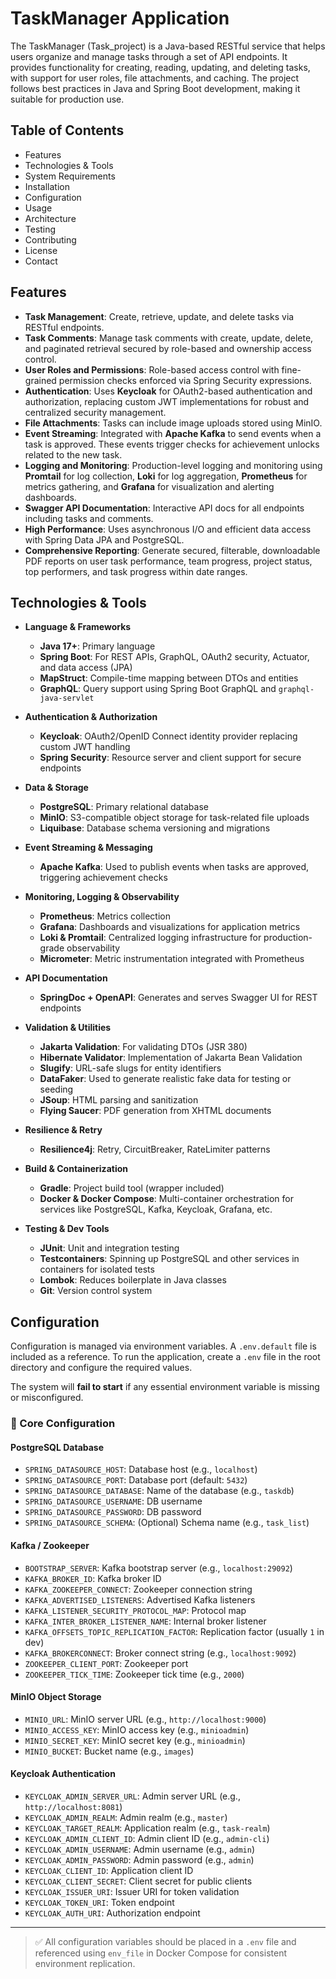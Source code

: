 # TaskManager Application

The TaskManager (Task_project) is a Java-based RESTful service that helps users organize and manage tasks through a set of API endpoints. It provides functionality for creating, reading, updating, and deleting tasks, with support for user roles, file attachments, and caching. The project follows best practices in Java and Spring Boot development, making it suitable for production use.

## Table of Contents

- Features
- Technologies & Tools
- System Requirements
- Installation
- Configuration
- Usage
- Architecture
- Testing
- Contributing
- License
- Contact

## Features

- **Task Management**: Create, retrieve, update, and delete tasks via RESTful endpoints.
- **Task Comments**: Manage task comments with create, update, delete, and paginated retrieval secured by role-based and ownership access control.
- **User Roles and Permissions**: Role-based access control with fine-grained permission checks enforced via Spring Security expressions.
- **Authentication**: Uses **Keycloak** for OAuth2-based authentication and authorization, replacing custom JWT implementations for robust and centralized security management.
- **File Attachments**: Tasks can include image uploads stored using MinIO.
- **Event Streaming**: Integrated with **Apache Kafka** to send events when a task is approved. These events trigger checks for achievement unlocks related to the new task.
- **Logging and Monitoring**: Production-level logging and monitoring using **Promtail** for log collection, **Loki** for log aggregation, **Prometheus** for metrics gathering, and **Grafana** for visualization and alerting dashboards.
- **Swagger API Documentation**: Interactive API docs for all endpoints including tasks and comments.
- **High Performance**: Uses asynchronous I/O and efficient data access with Spring Data JPA and PostgreSQL.
- **Comprehensive Reporting**: Generate secured, filterable, downloadable PDF reports on user task performance, team progress, project status, top performers, and task progress within date ranges.

## Technologies & Tools

- **Language & Frameworks**
    - **Java 17+**: Primary language
    - **Spring Boot**: For REST APIs, GraphQL, OAuth2 security, Actuator, and data access (JPA)
    - **MapStruct**: Compile-time mapping between DTOs and entities
    - **GraphQL**: Query support using Spring Boot GraphQL and `graphql-java-servlet`

- **Authentication & Authorization**
    - **Keycloak**: OAuth2/OpenID Connect identity provider replacing custom JWT handling
    - **Spring Security**: Resource server and client support for secure endpoints

- **Data & Storage**
    - **PostgreSQL**: Primary relational database
    - **MinIO**: S3-compatible object storage for task-related file uploads
    - **Liquibase**: Database schema versioning and migrations

- **Event Streaming & Messaging**
    - **Apache Kafka**: Used to publish events when tasks are approved, triggering achievement checks

- **Monitoring, Logging & Observability**
    - **Prometheus**: Metrics collection
    - **Grafana**: Dashboards and visualizations for application metrics
    - **Loki & Promtail**: Centralized logging infrastructure for production-grade observability
    - **Micrometer**: Metric instrumentation integrated with Prometheus

- **API Documentation**
    - **SpringDoc + OpenAPI**: Generates and serves Swagger UI for REST endpoints

- **Validation & Utilities**
    - **Jakarta Validation**: For validating DTOs (JSR 380)
    - **Hibernate Validator**: Implementation of Jakarta Bean Validation
    - **Slugify**: URL-safe slugs for entity identifiers
    - **DataFaker**: Used to generate realistic fake data for testing or seeding
    - **JSoup**: HTML parsing and sanitization
    - **Flying Saucer**: PDF generation from XHTML documents

- **Resilience & Retry**
    - **Resilience4j**: Retry, CircuitBreaker, RateLimiter patterns

- **Build & Containerization**
    - **Gradle**: Project build tool (wrapper included)
    - **Docker & Docker Compose**: Multi-container orchestration for services like PostgreSQL, Kafka, Keycloak, Grafana, etc.

- **Testing & Dev Tools**
    - **JUnit**: Unit and integration testing
    - **Testcontainers**: Spinning up PostgreSQL and other services in containers for isolated tests
    - **Lombok**: Reduces boilerplate in Java classes
    - **Git**: Version control system

## Configuration

Configuration is managed via environment variables. A `.env.default` file is included as a reference. To run the application, create a `.env` file in the root directory and configure the required values.

The system will **fail to start** if any essential environment variable is missing or misconfigured.

### 🔧 Core Configuration

#### **PostgreSQL Database**
- `SPRING_DATASOURCE_HOST`: Database host (e.g., `localhost`)
- `SPRING_DATASOURCE_PORT`: Database port (default: `5432`)
- `SPRING_DATASOURCE_DATABASE`: Name of the database (e.g., `taskdb`)
- `SPRING_DATASOURCE_USERNAME`: DB username
- `SPRING_DATASOURCE_PASSWORD`: DB password
- `SPRING_DATASOURCE_SCHEMA`: (Optional) Schema name (e.g., `task_list`)

#### **Kafka / Zookeeper**
- `BOOTSTRAP_SERVER`: Kafka bootstrap server (e.g., `localhost:29092`)
- `KAFKA_BROKER_ID`: Kafka broker ID
- `KAFKA_ZOOKEEPER_CONNECT`: Zookeeper connection string
- `KAFKA_ADVERTISED_LISTENERS`: Advertised Kafka listeners
- `KAFKA_LISTENER_SECURITY_PROTOCOL_MAP`: Protocol map
- `KAFKA_INTER_BROKER_LISTENER_NAME`: Internal broker listener
- `KAFKA_OFFSETS_TOPIC_REPLICATION_FACTOR`: Replication factor (usually `1` in dev)
- `KAFKA_BROKERCONNECT`: Broker connect string (e.g., `localhost:9092`)
- `ZOOKEEPER_CLIENT_PORT`: Zookeeper port
- `ZOOKEEPER_TICK_TIME`: Zookeeper tick time (e.g., `2000`)

#### **MinIO Object Storage**
- `MINIO_URL`: MinIO server URL (e.g., `http://localhost:9000`)
- `MINIO_ACCESS_KEY`: MinIO access key (e.g., `minioadmin`)
- `MINIO_SECRET_KEY`: MinIO secret key (e.g., `minioadmin`)
- `MINIO_BUCKET`: Bucket name (e.g., `images`)

#### **Keycloak Authentication**
- `KEYCLOAK_ADMIN_SERVER_URL`: Admin server URL (e.g., `http://localhost:8081`)
- `KEYCLOAK_ADMIN_REALM`: Admin realm (e.g., `master`)
- `KEYCLOAK_TARGET_REALM`: Application realm (e.g., `task-realm`)
- `KEYCLOAK_ADMIN_CLIENT_ID`: Admin client ID (e.g., `admin-cli`)
- `KEYCLOAK_ADMIN_USERNAME`: Admin username (e.g., `admin`)
- `KEYCLOAK_ADMIN_PASSWORD`: Admin password (e.g., `admin`)
- `KEYCLOAK_CLIENT_ID`: Application client ID
- `KEYCLOAK_CLIENT_SECRET`: Client secret for public clients
- `KEYCLOAK_ISSUER_URI`: Issuer URI for token validation
- `KEYCLOAK_TOKEN_URI`: Token endpoint
- `KEYCLOAK_AUTH_URI`: Authorization endpoint

---

> ✅ All configuration variables should be placed in a `.env` file and referenced using `env_file` in Docker Compose for consistent environment replication.










